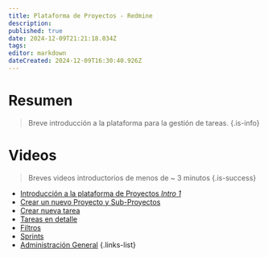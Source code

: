```yaml
---
title: Plataforma de Proyectos - Redmine
description: 
published: true
date: 2024-12-09T21:21:18.034Z
tags: 
editor: markdown
dateCreated: 2024-12-09T16:30:40.926Z
---
```


# Resumen
> Breve introducción a la plataforma para la gestión de tareas.
{.is-info}

# Videos

> Breves videos introductorios de menos de ~ 3 minutos
{.is-success}


- [Introducción a la plataforma de Proyectos *Intro 1*](https://youtu.be/KxVjS-fg5q8)
- [Crear un nuevo Proyecto y Sub-Proyectos]()
- [Crear nueva tarea]()
- [Tareas en detalle]()
- [Filtros]()
- [Sprints]()
- [Administración General]()
{.links-list}